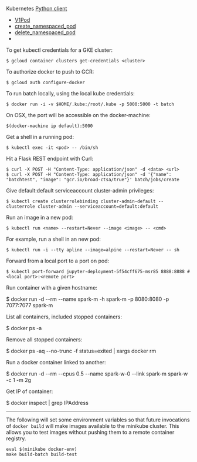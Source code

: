 Kubernetes [Python client](https://github.com/kubernetes-client/python/blob/master/kubernetes/README.md)
 - [V1Pod](https://github.com/kubernetes-client/python/blob/master/kubernetes/docs/V1Pod.md)
 - [create_namespaced_pod](https://github.com/kubernetes-client/python/blob/master/kubernetes/docs/CoreV1Api.md#create_namespaced_pod)
 - [delete_namespaced_pod](https://github.com/kubernetes-client/python/blob/master/kubernetes/docs/CoreV1Api.md#delete_namespaced_pod)
 - 

To get kubectl credentials for a GKE cluster:

```
$ gcloud container clusters get-credentials <cluster>
```

To authorize docker to push to GCR:

```
$ gcloud auth configure-docker
```

To run batch locally, using the local kube credentials:

```
$ docker run -i -v $HOME/.kube:/root/.kube -p 5000:5000 -t batch
```

On OSX, the port will be accessible on the docker-machine:

```
$(docker-machine ip default):5000
```

Get a shell in a running pod:

```
$ kubectl exec -it <pod> -- /bin/sh
```

Hit a Flask REST endpoint with Curl:

```
$ curl -X POST -H "Content-Type: application/json" -d <data> <url>
$ curl -X POST -H "Content-Type: application/json" -d '{"name": "batchtest", "image": "gcr.io/broad-ctsa/true"}' batch/jobs/create
```

Give default:default serviceaccount cluster-admin privileges:

```
$ kubectl create clusterrolebinding cluster-admin-default --clusterrole cluster-admin --serviceaccount=default:default
```

Run an image in a new pod:

```
$ kubectl run <name> --restart=Never --image <image> -- <cmd>
```

For example, run a shell in an new pod:

```
$ kubectl run -i --tty apline --image=alpine --restart=Never -- sh
```

Forward from a local port to a port on pod:

```
$ kubectl port-forward jupyter-deployment-5f54cff675-msr85 8888:8888 # <local port>:<remote port>
```

Run container with a given hostname:

$ docker run -d --rm --name spark-m -h spark-m -p 8080:8080 -p 7077:7077 spark-m

List all containers, included stopped containers:

$ docker ps -a

Remove all stopped containers:

$ docker ps -aq --no-trunc -f status=exited | xargs docker rm

Run a docker container linked to another:

$ docker run -d --rm --cpus 0.5 --name spark-w-0 --link spark-m spark-w -c 1 -m 2g

Get IP of container:

$ docker inspect <container-id> | grep IPAddress

---

The following will set some environment variables so that future invocations of
`docker build` will make images available to the minikube cluster. This allows
you to test images without pushing them to a remote container registry.

```
eval $(minikube docker-env)
make build-batch build-test
```
